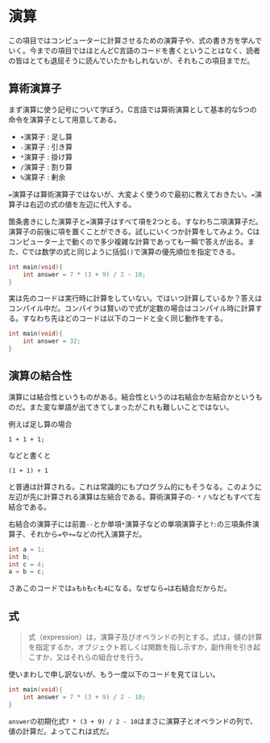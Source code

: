 # 演算

この項目ではコンピューターに計算させるための演算子や、式の書き方を学んでいく。今までの項目ではほとんどC言語のコードを書くということはなく、読者の皆はとても退屈そうに読んでいたかもしれないが、それもこの項目までだ。

## 算術演算子

まず演算に使う記号について学ぼう。C言語では算術演算として基本的な5つの命令を演算子として用意してある。

- `+`演算子 :   足し算
- `-`演算子 :   引き算
- `*`演算子 :   掛け算
- `/`演算子 :   割り算
- `%`演算子 :   剰余

`=`演算子は算術演算子ではないが、大変よく使うので最初に教えておきたい。`=`演算子は右辺の式の値を左辺に代入する。

箇条書きにした演算子と`=`演算子はすべて項を2つとる。すなわち二項演算子だ。演算子の前後に項を置くことができる。試しにいくつか計算をしてみよう。Cはコンピューター上で動くので多少複雑な計算であっても一瞬で答えが出る。また、Cでは数学の式と同じように括弧`()`で演算の優先順位を指定できる。

```c
int main(void){
    int answer = 7 * (3 + 9) / 2 - 10;
}
```

実は先のコードは実行時に計算をしていない。ではいつ計算しているか？答えはコンパイル中だ。コンパイラは賢いので式が定数の場合はコンパイル時に計算する。すなわち先ほどのコードは以下のコードと全く同じ動作をする。

```c
int main(void){
    int answer = 32;
}
```

## 演算の結合性

演算には結合性というものがある。結合性というのは右結合か左結合かというものだ。また変な単語が出てきてしまったがこれも難しいことではない。

例えば足し算の場合

```
1 + 1 + 1;
```

などと書くと

```
(1 + 1) + 1
```

と普通は計算される。これは常識的にもプログラム的にもそうなる。このように左辺が先に計算される演算は左結合である。算術演算子の`-` `*` `/` `%`などもすべて左結合である。

右結合の演算子には前置`--`とか単項`*`演算子などの単項演算子と`?:`の三項条件演算子、それから`=`や`+=`などの代入演算子だ。

```c
int a = 1;
int b;
int c = 4;
a = b = c;
```

さあこのコードでは`a`も`b`も`c`も`4`になる。なぜなら`=`は右結合だからだ。

## 式

>式（expression）は，演算子及びオペランドの列とする。式は，値の計算を指定するか，オブジェクト若しくは関数を指し示すか，副作用を引き起こすか，又はそれらの組合せを行う。

使いまわしで申し訳ないが、もう一度以下のコードを見てほしい。

```c
int main(void){
    int answer = 7 * (3 + 9) / 2 - 10;
}
```

`answer`の初期化式`7 * (3 + 9) / 2 - 10`はまさに演算子とオペランドの列で、値の計算だ。よってこれは式だ。
